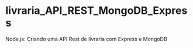 # livraria_API_REST_MongoDB_Express
Node.js: Criando uma API Rest de livraria com Express e MongoDB
